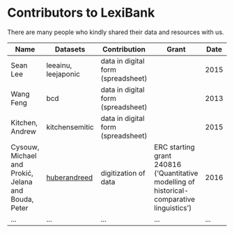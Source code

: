 # Contributors to LexiBank

There are many people who kindly shared their data and resources with us.

Name | Datasets | Contribution | Grant | Date | 
--- | --- | --- | --- | --- 
Sean Lee | leeainu, leejaponic | data in digital form (spreadsheet) | | 2015
Wang Feng | bcd | data in digital form (spreadsheet) | | 2013
Kitchen, Andrew | kitchensemitic | data in digital form (spreadsheet) | | 2015
Cysouw, Michael and Prokić, Jelana and Bouda, Peter | [huberandreed](datasets/huberandreed/README.md) | digitization of data | ERC starting grant 240816 (‘Quantitative modelling of historical-comparative linguistics’) | 2016
... | ... | ... | ... | ...


